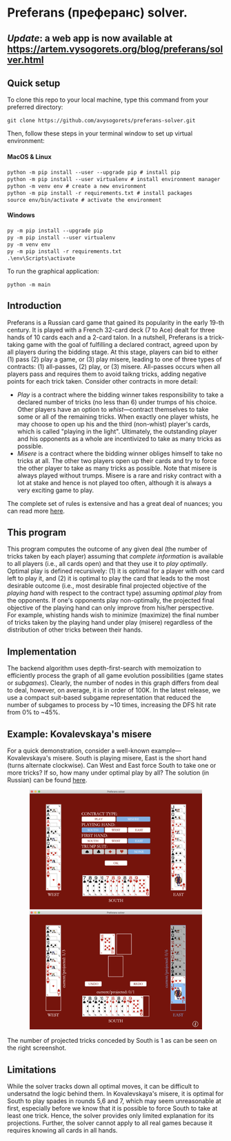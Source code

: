 # Preferans (преферанс) solver.

*Update*: a web app is now available at https://artem.vysogorets.org/blog/preferans/solver.html
---

## Quick setup
To clone this repo to your local machine, type this command from your preferred directory:
```
git clone https://github.com/avysogorets/preferans-solver.git
```
Then, follow these steps in your terminal window to set up virtual environment:
#### MacOS & Linux
```
python -m pip install --user --upgrade pip # install pip
python -m pip install --user virtualenv # install environment manager
python -m venv env # create a new environment
python -m pip install -r requirements.txt # install packages
source env/bin/activate # activate the environment
```
#### Windows
```
py -m pip install --upgrade pip 
py -m pip install --user virtualenv
py -m venv env
py -m pip install -r requirements.txt
.\env\Scripts\activate
```
To run the graphical application:
```
python -m main
```

## Introduction
Preferans is a Russian card game that gained its popularity in the early 19-th century. It is played with a French 32-card deck (7 to Ace) dealt for three hands of 10 cards each and a 2-card talon. In a nutshell, Preferans is a trick-taking game with the goal of fulfilling a declared contract, agreed upon by all players during the bidding stage. At this stage, players can bid to either (1) pass (2) play a game, or (3) play misere, leading to one of three types of contracts: (1) all-passes, (2) play, or (3) misere. All-passes occurs when all players pass and requires them to avoid taikng tricks, adding negative points for each trick taken. Consider other contracts in more detail:
- *Play* is a contract where the bidding winner takes responsibility to take a declared number of tricks (no less than 6) under trumps of his choice. Other players have an option to *whist*&mdash;contract themselves to take some or all of the remaining tricks. When exactly one player whists, he may choose to open up his and the third (non-whist) player's cards, which is called "playing in the light". Ultimately, the outstanding player and his opponents as a whole are incentivized to take as many tricks as possible.
- *Misere* is a contract where the bidding winner obliges himself to take no tricks at all. The other two players open up their cards and try to force the other player to take as many tricks as possible. Note that misere is always played without trumps. Misere is a rare and risky contract with a lot at stake and hence is not played too often, although it is always a very exciting game to play.

The complete set of rules is extensive and has a great deal of nuances; you can read more [here](https://en.wikipedia.org/wiki/Preferans).

## This program

This program computes the outcome of any given deal (the number of tricks taken by each player) assuming that *complete information* is available to all players (i.e., all cards open) and that they use it to *play optimally*. Optimal play is defined recursively: (1) it is optimal for a player with one card left to play it, and (2) it is optimal to play the card that leads to the most desirable outcome (i.e., most desirable final projected objective of the *playing hand* with respect to the contract type) assuming *optimal play* from the opponents. If one's opponents play non-optimally, the projected final objective of the playing hand can only improve from his/her perspective. For example, whisting hands wish to minimize (maximize) the final number of tricks taken by the playing hand under play (misere) regardless of the distribution of other tricks between their hands.

## Implementation

The backend algorithm uses depth-first-search with memoization to efficiently process the graph of all game evolution possibilities (game states or *subgames*). Clearly, the number of nodes in this graph differs from deal to deal, however, on average, it is in order of 100K. In the latest release, we use a compact suit-based subgame representation that reduced the number of subgames to process by ~10 times, increasing the DFS hit rate from 0% to ~45%. 

## Example: Kovalevskaya's misere

For a quick demonstration, consider a well-known example&mdash;Kovalevskaya's misere. South is playing misere, East is the short hand (turns alternate clockwise). Can West and East force South to take one or more tricks? If so, how many under optimal play by all? The solution (in Russian) can be found [here](https://zen.yandex.ru/media/id/5b9e12e5b76d9000aa070845/reshenie-zadachi-s-mizerom-kovalevskoi-60cf77a8bb96047128248c10).

<p align="center">
  <img src="examples/phase_setup.png" width="400" />               
  <img src="examples/phase_play.png" width="400" />
</p>

The number of projected tricks conceded by South is 1 as can be seen on the right screenshot.

## Limitations

While the solver tracks down all optimal moves, it can be difficult to undersatnd the logic behind them. In Kovalevskaya's misere, it is optimal for South to play spades in rounds 5,6 and 7, which may seem unreasonable at first, especially before we know that it is possible to force South to take at least one trick. Hence, the solver provides only limited explanation for its projections. Further, the solver cannot apply to all real games because it requires knowing all cards in all hands.
